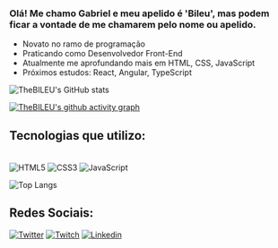 ### Olá! Me chamo Gabriel e meu apelido é 'Bileu', mas podem ficar a vontade de me chamarem pelo nome ou apelido. 

  - Novato no ramo de programação
  - Praticando como Desenvolvedor Front-End 
  - Atualmente me aprofundando mais em HTML, CSS, JavaScript 
  - Próximos estudos: React, Angular, TypeScript


![TheBILEU's GitHub stats](https://github-readme-stats.vercel.app/api?username=TheBILEU&show_icons=true&theme=tokyonight)

[![TheBILEU's github activity graph](https://github-readme-activity-graph.vercel.app/graph?username=TheBILEU&bg_color=000000&color=ededed&line=ee00ff&point=7a2a2a&area=true&hide_border=true)](https://github.com/TheBILEU/github-readme-activity-graph)
## Tecnologias que utilizo:

<div style="display: inline-block"><br/>
  <img align="center" alt="HTML5" src="https://img.shields.io/badge/HTML5-E34F26?style=for-the-badge&logo=html5&logoColor=white">
   <img align="center" alt="CSS3" src="https://img.shields.io/badge/CSS3-1572B6?style=for-the-badge&logo=css3&logoColor=white">
  <img align="center" alt="JavaScript" src="https://img.shields.io/badge/JavaScript-F7DF1E?style=for-the-badge&logo=javascript&logoColor=black"> 
</div>

<br/>

 ![Top Langs](https://github-readme-stats.vercel.app/api/top-langs/?username=TheBILEU&size_weight=0.5&count_weight=0.5)

## Redes Sociais:
[![Twitter](https://img.shields.io/badge/Twitter-1DA1F2?style=for-the-badge&logo=twitter&logoColor=white
)](https://twitter.com/ebileu)
[![Twitch](https://img.shields.io/badge/Twitch-9146FF?style=for-the-badge&logo=twitch&logoColor=white
)](https://www.twitch.tv/thebileu)
[![Linkedin](https://img.shields.io/badge/LinkedIn-0077B5?style=for-the-badge&logo=linkedin&logoColor=white
)](https://www.linkedin.com/in/gabriel-menezes-266ab7266/)
